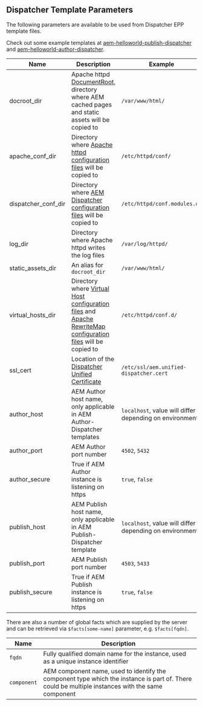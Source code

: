 Dispatcher Template Parameters
------------------------------

The following parameters are available to be used from Dispatcher EPP template files.

Check out some example templates at [aem-helloworld-publish-dispatcher](https://github.com/shinesolutions/aem-helloworld-publish-dispatcher) and [aem-helloworld-author-dispatcher](https://github.com/shinesolutions/aem-helloworld-author-dispatcher).

| Name | Description | Example |
|------|-------------|---------|
| docroot_dir | Apache httpd [DocumentRoot](https://httpd.apache.org/docs/2.4/urlmapping.html#documentroot), directory where AEM cached pages and static assets will be copied to | `/var/www/html/` |
| apache_conf_dir | Directory where [Apache httpd configuration files](https://httpd.apache.org/docs/2.4/configuring.html) will be copied to | `/etc/httpd/conf/` |
| dispatcher_conf_dir | Directory where [AEM Dispatcher configuration files](https://docs.adobe.com/docs/en/dispatcher/disp-config.html) will be copied to | `/etc/httpd/conf.modules.d/` |
| log_dir | Directory where Apache httpd writes the log files | `/var/log/httpd/` |
| static_assets_dir | An alias for `docroot_dir` | `/var/www/html/` |
| virtual_hosts_dir | Directory where [Virtual Host configuration files](https://httpd.apache.org/docs/2.4/vhosts/) and [Apache RewriteMap configuration files](https://httpd.apache.org/docs/current/rewrite/rewritemap.html) will be copied to | `/etc/httpd/conf.d/` |
| ssl_cert | Location of the [Dispatcher Unified Certificate](https://helpx.adobe.com/experience-manager/dispatcher/using/dispatcher-ssl.html) | `/etc/ssl/aem.unified-dispatcher.cert` |
| author_host | AEM Author host name, only applicable in AEM Author-Dispatcher templates | `localhost`, value will differ depending on environment |
| author_port | AEM Author port number | `4502`, `5432` |
| author_secure | True if AEM Author instance is listening on https | `true`, `false` |
| publish_host | AEM Publish host name, only applicable in AEM Publish-Dispatcher template | `localhost`, value will differ depending on environment |
| publish_port | AEM Publish port number | `4503`, `5433` |
| publish_secure | True if AEM Publish instance is listening on https | `true`, `false` |

There are also a number of global facts which are supplied by the server and can be retrieved via `$facts[some-name]` parameter, e.g. `$facts[fqdn]`.

| Name | Description |
|------|-------------|
| `fqdn` | Fully qualified domain name for the instance, used as a unique instance identifier |
| `component` | AEM component name, used to identify the component type which the instance is part of. There could be multiple instances with the same component |
